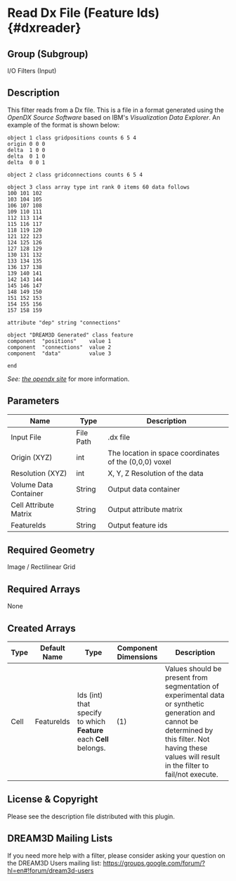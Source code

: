 Read Dx File (Feature Ids) {#dxreader}
======
## Group (Subgroup) ##
I/O Filters (Input)

## Description ##

This filter reads from a Dx file. This is a file in a format generated using the _OpenDX Source Software_ based on IBM's _Visualization Data Explorer_. 
An example of the format is shown below:

~~~~~~~~~~~~~~~
object 1 class gridpositions counts 6 5 4
origin 0 0 0
delta  1 0 0
delta  0 1 0
delta  0 0 1

object 2 class gridconnections counts 6 5 4

object 3 class array type int rank 0 items 60 data follows
100 101 102 
103 104 105 
106 107 108 
109 110 111 
112 113 114 
115 116 117 
118 119 120 
121 122 123 
124 125 126 
127 128 129 
130 131 132 
133 134 135 
136 137 138 
139 140 141 
142 143 144 
145 146 147 
148 149 150 
151 152 153 
154 155 156 
157 158 159 

attribute "dep" string "connections"

object "DREAM3D Generated" class feature
component  "positions"    value 1
component  "connections"  value 2
component  "data"         value 3

end
~~~~~~~~~~~~~~~

_See: [the opendx site](http://www.opendx.org)_ for more information.

## Parameters ##
| Name | Type | Description |
|------|------| ----------- |
| Input File | File Path | .dx file|
| Origin (XYZ) | int | The location in space coordinates of the (0,0,0) voxel |
| Resolution (XYZ) | int | X, Y, Z Resolution of the data |
| Volume Data Container | String | Output data container |
| Cell Attribute Matrix | String | Output attribute matrix |
| FeatureIds | String | Output feature ids |


## Required Geometry ##
Image / Rectilinear Grid

## Required Arrays ##
None

## Created Arrays ##
| Type | Default Name | Type | Component Dimensions | Description |
|------|--------------|-------------|---------|-----|
| Cell | FeatureIds | Ids (int) that specify to which **Feature** each **Cell** belongs. | (1) |Values should be present from segmentation of experimental data or synthetic generation and cannot be determined by this filter. Not having these values will result in the filter to fail/not execute. |

## License & Copyright ##

Please see the description file distributed with this plugin.

## DREAM3D Mailing Lists ##

If you need more help with a filter, please consider asking your question on the DREAM3D Users mailing list:
https://groups.google.com/forum/?hl=en#!forum/dream3d-users


